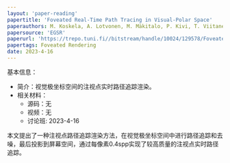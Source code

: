 ```yaml
---
layout: 'paper-reading'
papertitle: 'Foveated Real-Time Path Tracing in Visual-Polar Space'
paperauthors: M. Koskela, A. Lotvonen, M. Mäkitalo, P. Kivi, T. Viitanen, P. Jääskeläinen
papersource: 'EGSR'
paperurl: 'https://trepo.tuni.fi//bitstream/handle/10024/129578/Foveated_Real_Time_Path_Tracing_in_Visual_Polar_Space.pdf?sequence=1'
papertags: Foveated Rendering 
date: 2023-4-16
---
```


基本信息：
- 简介：视觉极坐标空间的注视点实时路径追踪渲染。
- 相关材料：
  - 源码：无
  - 视频：无
  - 讨论班: 2023-4-16
 
本文提出了一种注视点路径追踪渲染方法，在视觉极坐标空间中进行路径追踪和去噪，最后投影到屏幕空间，通过每像素0.4spp实现了较高质量的注视点实时路径追踪。